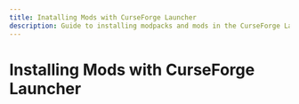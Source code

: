 ```yaml
---
title: Inatalling Mods with CurseForge Launcher
description: Guide to installing modpacks and mods in the CurseForge Launcher
---
```

# Installing Mods with CurseForge Launcher